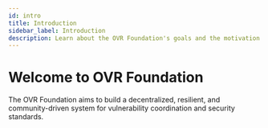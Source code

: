 ```yaml
---
id: intro
title: Introduction
sidebar_label: Introduction
description: Learn about the OVR Foundation's goals and the motivation behind our standardization efforts.
---
```


# Welcome to OVR Foundation

The OVR Foundation aims to build a decentralized, resilient, and community-driven system for vulnerability coordination and security standards.
